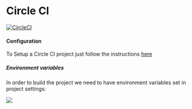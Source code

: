 # Circle CI

[![CircleCI](https://circleci.com/gh/vgaidarji/ci-matters.svg?style=svg)](https://circleci.com/gh/vgaidarji/ci-matters)

#### Configuration

To Setup a Circle CI project just follow the instructions [here](https://circleci.com/docs/2.0/first-steps/)

##### Environment variables

In order to build the project we need to have environment variables set in project settings:

 <img src="/screenshots/circleci_env_variables.png">
